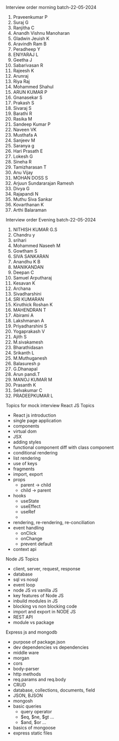 Interview order morning batch-22-05-2024

1. Praveenkumar P
2. Suraj G
3. Ranjitha C
4. Anandh Vishnu Manoharan
5. Gladwin Jeuish K
6. Aravindh Ram B
7. Peradheep Y
8. ENIYARAJ L
9. Geetha J
10. Sabarivasan R
11. Rajeesh K
12. Arunraj
13. Riya Raj
14. Mohammed Shahul
15. ARUN KUMAR P
16. Gnanasekar S
17. Prakash S
18. Sivaraj S
19. Barathi R
20. Rasika M
21. Sandeep Kumar P
22. Naveen VK
23. Musthafa A
24. Sanjeev M
25. Saranya g
26. Hari Prasath E
27. Lokesh G
28. Sineha R
29. Tamizharasan T
30. Anu Vijay
31. MOHAN DOSS S
32. Arjuun Sundararajan Ramesh
33. Divya G
34. Rajapandi N
35. Muthu Siva Sankar
36. Kovarthanan K
37. Arthi Balaraman

Interview order Evening batch-22-05-2024

1. NITHISH KUMAR G.S
2. Chandru y
3. srihari
4. Mohammed Naseeh M
5. Gowtham S
6. SIVA SANKARAN
7. Anandhu K B
8. MANIKANDAN
9. Deepan C
10. Samuel Arputharaj
11. Kesavan K
12. Archana
13. Sivadharshini
14. SRI KUMARAN
15. Kiruthick Roshan K
16. MAHENDRAN T
17. Abirami A
18. Lakshmanan A
19. Priyadharshini S
20. Yogaprakash V
21. Ajith S
22. M.sivakamesh
23. Bharathidasan
32. Srikanth L
24. M.Muthuganesh
25. Balasuresh p
26. G.Dhanapal
30. Arun pandi.T
27. MANOJ KUMAR M
28. Prasanth K
29. Selvakumar C
31. PRADEEPKUMAR L

Topics for mock interview
React JS Topics

- React js introduction
- single page application
- components
- virtual dom
- JSX
- adding styles 
- functional component diff with class component
- conditional rendering
- list rendering
- use of keys
- fragments
- import, export
- props
 	- parent -> child
 	- child  -> parent
- hooks
 	- useState
 	- useEffect
 	- useRef
 	-
- rendering, re-rendering, re-conciliation
- event handling
 	- onClick
 	- onChange
 	- prevent default
- context api

Node JS Topics

- client, server, request, response
- database
- sql vs nosql
- event loop
- node JS vs vanilla JS
- key features of Node JS
- inbuild modules in JS
- blocking vs non blocking code
- import and export in NODE JS
- REST API
- module vs package

Express js and mongodb

- purpose of package.json
- dev dependencies vs dependencies
- middle ware
- morgan
- cors
- body-parser
- http methods
- req.params and req.body
- CRUD
- database, collections, documents, field
- JSON, BJSON
- mongosh
- basic queries
  - query operator
  - $eq, $ne, $gt ...
  - $and, $or ...
- basics of mongoose
- express static files
